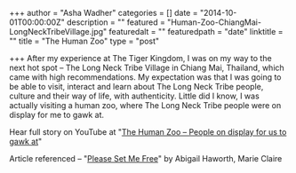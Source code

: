 +++
author = "Asha Wadher"
categories = []
date = "2014-10-01T00:00:00Z"
description = ""
featured = "Human-Zoo-ChiangMai-LongNeckTribeVillage.jpg"
featuredalt = ""
featuredpath = "date"
linktitle = ""
title = "The Human Zoo"
type = "post"

+++
After my experience at The Tiger Kingdom, I was on my way to the next hot spot – The Long Neck Tribe Village in Chiang Mai, Thailand, which came with high recommendations. My expectation was that I was going to be able to visit, interact and learn about The Long Neck Tribe people, culture and their way of life, with authenticity. Little did I know, I was actually visiting a human zoo, where The Long Neck Tribe people were on display for me to gawk at.

Hear full story on YouTube at "<a href="https://www.youtube.com/watch?v=WEdX_XGrtmI" target="_blank">The Human Zoo – People on display for us to gawk at</a>"



Article referenced  – "<a href="http://www.marieclaire.com/world-reports/news/kayan-long-neck-thailand" target="_blank">Please Set Me Free</a>" by Abigail Haworth, Marie Claire
